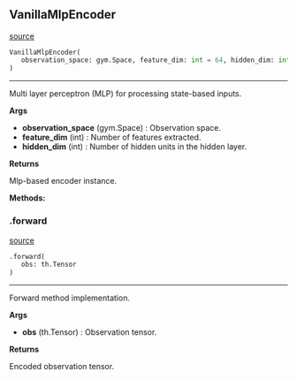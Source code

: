 #


## VanillaMlpEncoder
[source](https://github.com/RLE-Foundation/rllte/blob/main/rllte/xploit/encoder/vanilla_mlp_encoder.py/#L33)
```python 
VanillaMlpEncoder(
   observation_space: gym.Space, feature_dim: int = 64, hidden_dim: int = 64
)
```


---
Multi layer perceptron (MLP) for processing state-based inputs.


**Args**

* **observation_space** (gym.Space) : Observation space.
* **feature_dim** (int) : Number of features extracted.
* **hidden_dim** (int) : Number of hidden units in the hidden layer.


**Returns**

Mlp-based encoder instance.


**Methods:**


### .forward
[source](https://github.com/RLE-Foundation/rllte/blob/main/rllte/xploit/encoder/vanilla_mlp_encoder.py/#L56)
```python
.forward(
   obs: th.Tensor
)
```

---
Forward method implementation.


**Args**

* **obs** (th.Tensor) : Observation tensor.


**Returns**

Encoded observation tensor.
